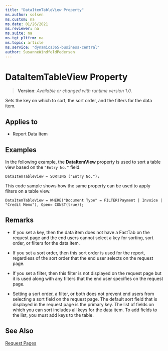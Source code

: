 ```yaml
---
title: "DataItemTableView Property"
ms.author: solsen
ms.custom: na
ms.date: 01/26/2021
ms.reviewer: na
ms.suite: na
ms.tgt_pltfrm: na
ms.topic: article
ms.service: "dynamics365-business-central"
author: SusanneWindfeldPedersen
---
```

[//]: # (START>DO_NOT_EDIT)
[//]: # (IMPORTANT:Do not edit any of the content between here and the END>DO_NOT_EDIT.)
[//]: # (Any modifications should be made in the .xml files in the ModernDev repo.)
# DataItemTableView Property
> **Version**: _Available or changed with runtime version 1.0._

Sets the key on which to sort, the sort order, and the filters for the data item.

## Applies to
-   Report Data Item

[//]: # (IMPORTANT: END>DO_NOT_EDIT)

## Examples

In the following example, the **DataItemView** property is used to sort a table view based on the `"Entry No."` field.

```AL
DataItemTableView = SORTING ("Entry No.");
```

This code sample shows how the same property can be used to apply filters on a table view.

```AL
DataItemTableView = WHERE("Document Type" = FILTER(Payment | Invoice | "Credit Memo"), Open= CONST(true));
```
  
## Remarks  

- If you set a key, then the data item does not have a FastTab on the request page and the end users cannot select a key for sorting, sort order, or filters for the data item.  
  
- If you set a sort order, then this sort order is used for the report, regardless of the sort order that the end user selects on the request page.  
  
- If you set a filter, then this filter is not displayed on the request page but it is used along with any filters that the end user specifies on the request page.  
  
- Setting a sort order, a filter, or both does not prevent end users from selecting a sort field on the request page. The default sort field that is displayed in the request page is the primary key. The list of fields on which you can sort includes all keys for the data item. To add fields to the list, you must add keys to the table.

## See Also

[Request Pages](../devenv-request-pages.md)